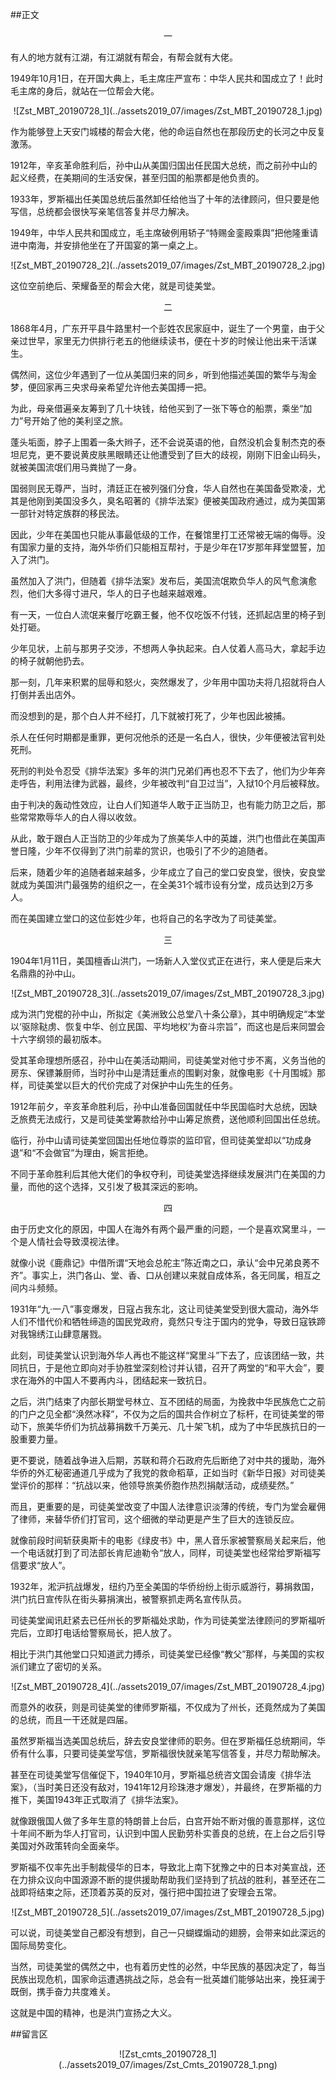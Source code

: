 ##正文

 <div align="center">一</div>

有人的地方就有江湖，有江湖就有帮会，有帮会就有大佬。

1949年10月1日，在开国大典上，毛主席庄严宣布：中华人民共和国成立了！此时毛主席的身后，就站在一位帮会大佬。

 <div align="center">![Zst_MBT_20190728_1](../assets2019_07/images/Zst_MBT_20190728_1.jpg)</div>

作为能够登上天安门城楼的帮会大佬，他的命运自然也在那段历史的长河之中反复激荡。

1912年，辛亥革命胜利后，孙中山从美国归国出任民国大总统，而之前孙中山的起义经费，在美期间的生活安保，甚至归国的船票都是他负责的。

1933年，罗斯福出任美国总统后虽然卸任给他当了十年的法律顾问，但只要是他写信，总统都会很快写亲笔信答复并尽力解决。

1949年，中华人民共和国成立，毛主席破例用轿子“特赐金銮殿乘舆”把他隆重请进中南海，并安排他坐在了开国宴的第一桌之上。

 <div align="center">![Zst_MBT_20190728_2](../assets2019_07/images/Zst_MBT_20190728_2.jpg)</div>

这位空前绝后、荣耀备至的帮会大佬，就是司徒美堂。


 <div align="center">二</div>

1868年4月，广东开平县牛路里村一个彭姓农民家庭中，诞生了一个男童，由于父亲过世早，家里无力供排行老五的他继续读书，便在十岁的时候让他出来干活谋生。

偶然间，这位少年遇到了一位从美国归来的同乡，听到他描述美国的繁华与淘金梦，便回家再三央求母亲希望允许他去美国搏一把。

为此，母亲借遍亲友筹到了几十块钱，给他买到了一张下等仓的船票，乘坐“加力”号开始了他的美利坚之旅。

蓬头垢面，脖子上围着一条大辫子，还不会说英语的他，自然没机会复制杰克的泰坦尼克，更不要说黄皮肤黑眼睛还让他遭受到了巨大的歧视，刚刚下旧金山码头，就被美国流氓们用马粪抛了一身。

国弱则民无尊严，当时，清廷正在被列强们分食，华人自然也在美国备受欺凌，尤其是他刚到美国没多久，臭名昭著的《排华法案》便被美国政府通过，成为美国第一部针对特定族群的移民法。

因此，少年在美国也只能从事最低级的工作，在餐馆里打工还常被无端的侮辱。没有国家力量的支持，海外华侨们只能相互帮衬，于是少年在17岁那年拜堂盟誓，加入了洪门。

虽然加入了洪门，但随着《排华法案》发布后，美国流氓欺负华人的风气愈演愈烈，他们大多得寸进尺，华人的日子也越来越艰难。

有一天，一位白人流氓来餐厅吃霸王餐，他不仅吃饭不付钱，还抓起店里的椅子到处打砸。

少年见状，上前与那男子交涉，不想两人争执起来。白人仗着人高马大，拿起手边的椅子就朝他扔去。

那一刻，几年来积累的屈辱和怒火，突然爆发了，少年用中国功夫将几招就将白人打倒并丢出店外。

而没想到的是，那个白人并不经打，几下就被打死了，少年也因此被捕。

杀人在任何时期都是重罪，更何况他杀的还是一名白人，很快，少年便被法官判处死刑。

死刑的判处令忍受《排华法案》多年的洪门兄弟们再也忍不下去了，他们为少年奔走呼告，利用法律为武器，最终，少年被改判“自卫过当”，入狱10个月后被释放。

由于判决的轰动性效应，让白人们知道华人敢于正当防卫，也有能力防卫之后，那些常常欺辱华人的白人得以收敛。

从此，敢于跟白人正当防卫的少年成为了旅美华人中的英雄，洪门也借此在美国声誉日隆，少年不仅得到了洪门前辈的赏识，也吸引了不少的追随者。

后来，随着少年的追随者越来越多，少年成立了自己的堂口安良堂，很快，安良堂就成为美国洪门最强势的组织之一，在全美31个城市设有分堂，成员达到2万多人。

而在美国建立堂口的这位彭姓少年，也将自己的名字改为了司徒美堂。


 <div align="center">三</div>

1904年1月11日，美国檀香山洪门，一场新人入堂仪式正在进行，来人便是后来大名鼎鼎的孙中山。

 <div align="center">![Zst_MBT_20190728_3](../assets2019_07/images/Zst_MBT_20190728_3.jpg)</div>

成为洪门党棍的孙中山，所拟定《美洲致公总堂八十条公章》，其中明确规定“本堂以‘驱除鞑虏、恢复中华、创立民国、平均地权’为奋斗宗旨”，而这也是后来同盟会十六字纲领的最初版本。

受其革命理想所感召，孙中山在美活动期间，司徒美堂对他寸步不离，义务当他的房东、保镖兼厨师，当时孙中山是清廷重点的围剿对象，就像电影《十月围城》那样，司徒美堂以巨大的代价完成了对保护中山先生的任务。

1912年前夕，辛亥革命胜利后，孙中山准备回国就任中华民国临时大总统，因缺乏旅费无法成行，又是司徒美堂筹款给孙中山筹足旅费，送他顺利回国出任总统。

临行，孙中山请司徒美堂回国出任地位尊崇的监印官，但司徒美堂却以“功成身退”和“不会做官”为理由，婉言拒绝。

不同于革命胜利后其他大佬们的争权夺利，司徒美堂选择继续发展洪门在美国的力量，而他的这个选择，又引发了极其深远的影响。


 <div align="center">四</div>

由于历史文化的原因，中国人在海外有两个最严重的问题，一个是喜欢窝里斗，一个是人情社会导致漠视法律。

就像小说《鹿鼎记》中借所谓“天地会总舵主”陈近南之口，承认“会中兄弟良莠不齐”。事实上，洪门各山、堂、香、口从创建以来就自成体系，各无同属，相互之间内斗频频。

1931年“九·一八”事变爆发，日寇占我东北，这让司徒美堂受到很大震动，海外华人们不惜代价和牺牲缔造的国民党政府，竟然只专注于国内的党争，导致日寇铁蹄对我锦绣江山肆意屠戮。

此刻，司徒美堂认识到海外华人再也不能这样“窝里斗”下去了，应该团结一致，共同抗日，于是他立即向对手协胜堂深刻检讨并认错，召开了两堂的“和平大会”，要求在海外的中国人不要再内斗，团结起来一致抗日。

之后，洪门结束了内部长期堂号林立、互不团结的局面，为挽救中华民族危亡之前的门户之见全都“涣然冰释”，不仅为之后的国共合作树立了标杆，在司徒美堂的带动下，旅美华侨们为抗战募捐数千万美元、几十架飞机，成为了中华民族抗日的一股重要力量。

更不要说，随着战争进入后期，苏联和蒋介石政府先后断绝了对中共的援助，海外华侨的外汇秘密通道几乎成为了我党的救命稻草，正如当时《新华日报》对司徒美堂评价的那样：“抗战以来，他领导旅美侨胞作热烈捐献活动，成绩斐然。”

而且，更重要的是，司徒美堂改变了中国人法律意识淡薄的传统，专门为堂会雇佣了律师，来替华侨们打官司，这个细微的举动更是产生了巨大的连锁反应。

就像前段时间斩获奥斯卡的电影《绿皮书》中，黑人音乐家被警察局关起来后，他一个电话就打到了司法部长肯尼迪勒令“放人，同样，司徒美堂也经常给罗斯福写信要求“放人”。

1932年，淞沪抗战爆发，纽约乃至全美国的华侨纷纷上街示威游行，募捐救国，洪门抗日宣传队在街头募捐演出，被警察抓走两名宣传队员。

司徒美堂闻讯赶紧去已任州长的罗斯福处求助，作为司徒美堂法律顾问的罗斯福听完后，立即打电话给警察局长，把人放了。

相比于洪门其他堂口只知道武力搏杀，司徒美堂已经像“教父”那样，与美国的实权派们建立了密切的关系。

 <div align="center">![Zst_MBT_20190728_4](../assets2019_07/images/Zst_MBT_20190728_4.jpg)</div>

而意外的收获，则是司徒美堂的律师罗斯福，不仅成为了州长，还竟然成为了美国的总统，而且一干还就是四届。

虽然罗斯福当选美国总统后，辞去安良堂律师的职务。但在罗斯福任总统期间，华侨有什么事，只要司徒美堂写信，罗斯福很快就亲笔写信答复，并尽力帮助解决。

甚至在司徒美堂写信催促下，1940年10月，罗斯福总统咨文国会请废《排华法案》，（当时美日还没有敌对，1941年12月珍珠港才爆发），并最终，在罗斯福的力推下，美国1943年正式取消了《排华法案》。

就像跟俄国人做了多年生意的特朗普上台后，白宫开始不断对俄的善意那样，这位十年间不断为华人打官司，认识到中国人民勤劳朴实善良的总统，在上台之后引导美国对外政策转向全面亲华。

罗斯福不仅率先出手制裁侵华的日本，导致北上南下犹豫之中的日本对美宣战，还在力排众议向中国源源不断的提供援助帮助我们坚持到了抗战的胜利，甚至还在二战即将结束之际，还顶着苏英的反对，强行把中国拉进了安理会五常。

 <div align="center">![Zst_MBT_20190728_5](../assets2019_07/images/Zst_MBT_20190728_5.jpg)</div>

可以说，司徒美堂自己都没有想到，自己一只蝴蝶煽动的翅膀，会带来如此深远的国际局势变化。

当然，司徒美堂的偶然之中，也有着历史性的必然，中华民族的基因决定了，每当民族出现危机，国家命运遭遇挑战之际，总会有一批英雄们能够站出来，挽狂澜于既倒，携手奋力共度难关。

这就是中国的精神，也是洪门宣扬之大义。

##留言区
 <div align="center">![Zst_cmts_20190728_1](../assets2019_07/images/Zst_Cmts_20190728_1.png)</div>